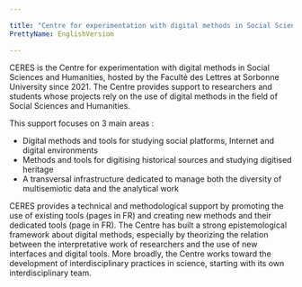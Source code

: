 ```yaml
---

title: "Centre for experimentation with digital methods in Social Sciences and Humanities"
PrettyName: EnglishVersion

---
```

CERES is the Centre for experimentation with digital methods in Social Sciences and Humanities, hosted by the Faculté des Lettres at Sorbonne University since 2021. The Centre provides support to researchers and students whose projects rely on the use of digital methods in the field of Social Sciences and Humanities.

This support focuses on 3 main areas : 
- Digital methods and tools for studying social platforms, Internet and digital environments
- Methods and tools for digitising historical sources and studying digitised heritage
- A transversal infrastructure dedicated to manage both the diversity of multisemiotic data and the analytical work

CERES provides a technical and methodological support by promoting the use of existing tools (pages in FR) and creating new methods and their dedicated tools (page in FR). The Centre has built a strong epistemological framework about digital methods, especially by theorizing the relation between the interpretative work of researchers and the use of new interfaces and digital tools. More broadly, the Centre works toward the development of interdisciplinary practices in science, starting with its own interdisciplinary team.
